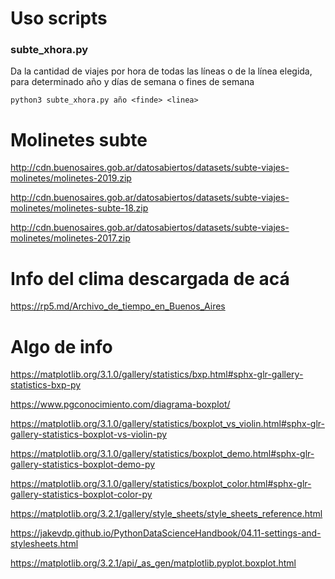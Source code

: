 # Uso scripts

### subte_xhora.py

  Da la cantidad de viajes por hora de todas las líneas o de la línea elegida, para determinado año y días de semana o fines de semana

``python3 subte_xhora.py año <finde> <linea>``
  
# Molinetes subte

http://cdn.buenosaires.gob.ar/datosabiertos/datasets/subte-viajes-molinetes/molinetes-2019.zip

http://cdn.buenosaires.gob.ar/datosabiertos/datasets/subte-viajes-molinetes/molinetes-subte-18.zip

http://cdn.buenosaires.gob.ar/datosabiertos/datasets/subte-viajes-molinetes/molinetes-2017.zip

# Info del clima descargada de acá

https://rp5.md/Archivo_de_tiempo_en_Buenos_Aires

# Algo de info

https://matplotlib.org/3.1.0/gallery/statistics/bxp.html#sphx-glr-gallery-statistics-bxp-py

https://www.pgconocimiento.com/diagrama-boxplot/

https://matplotlib.org/3.1.0/gallery/statistics/boxplot_vs_violin.html#sphx-glr-gallery-statistics-boxplot-vs-violin-py

https://matplotlib.org/3.1.0/gallery/statistics/boxplot_demo.html#sphx-glr-gallery-statistics-boxplot-demo-py

https://matplotlib.org/3.1.0/gallery/statistics/boxplot_color.html#sphx-glr-gallery-statistics-boxplot-color-py

https://matplotlib.org/3.2.1/gallery/style_sheets/style_sheets_reference.html

https://jakevdp.github.io/PythonDataScienceHandbook/04.11-settings-and-stylesheets.html

https://matplotlib.org/3.2.1/api/_as_gen/matplotlib.pyplot.boxplot.html
